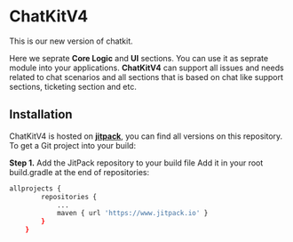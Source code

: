 # ChatKitV4
This is our new version of chatkit.

Here we seprate **Core Logic** and **UI** sections. You can use it as seprate module into your applications. **ChatKitV4** can support all issues and needs related 
to chat scenarios and all sections that is based on chat like support sections, ticketing section and etc.

## Installation
ChatKitV4 is hosted on **[jitpack](https://www.jitpack.io/#HamidrezaAmz/ChatKitV4)**, you can find all versions on this repository. 
To get a Git project into your build:

**Step 1.** Add the JitPack repository to your build file
Add it in your root build.gradle at the end of repositories:

```bash
allprojects {
        repositories {
            ...
            maven { url 'https://www.jitpack.io' }
        }
    }
```
